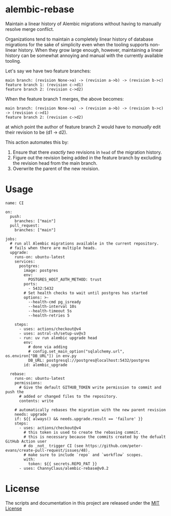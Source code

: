# alembic-rebase
Maintain a linear history of Alembic migrations without having to manually resolve merge conflict.

Organizations tend to maintain a completely linear history of database migrations for the sake of simplicity even when the tooling supports non-linear history. When they grow large enough, however, maintaining a linear history can be somewhat annoying and manual with the currently available tooling.

Let's say we have two feature branches:
```
main branch: (revision None->a) -> (revision a->b) -> (revision b->c)
feature branch 1: (revision c->d1)
feature branch 2: (revision c->d2)
```

When the feature branch 1 merges, the above becomes:
```
main branch: (revision None->a) -> (revision a->b) -> (revision b->c) -> (revision c->d1)
feature branch 2: (revision c->d2)
```

at which point the author of feature branch 2 would have to _manually_ edit their revision to be (d1 -> d2).

This action automates this by:
1. Ensure that there _exactly two_ revisions in `head` of the migration history.
2. Figure out the revision being added in the feature branch by excluding the revision head from the main branch.
3. Overwrite the parent of the new revision.

# Usage
```
name: CI

on:
  push:
    branches: ["main"]
  pull_request:
    branches: ["main"]

jobs:
  # run all Alembic migrations available in the current repository.
  # fails when there are multiple heads.
  upgrade:
    runs-on: ubuntu-latest
    services:
      postgres:
        image: postgres
        env:
          POSTGRES_HOST_AUTH_METHOD: trust
        ports:
          - 5432:5432
        # Set health checks to wait until postgres has started
        options: >-
          --health-cmd pg_isready
          --health-interval 10s
          --health-timeout 5s
          --health-retries 5

    steps:
      - uses: actions/checkout@v4
      - uses: astral-sh/setup-uv@v3
      - run: uv run alembic upgrade head
        env:
          # done via adding
          # config.set_main_option("sqlalchemy.url", os.environ["DB_URL"]) in env.py
          DB_URL: postgresql://postgres@localhost:5432/postgres
        id: alembic_upgrade

  rebase:
    runs-on: ubuntu-latest
    permissions:
      # Give the default GITHUB_TOKEN write permission to commit and push the
      # added or changed files to the repository.
      contents: write

    # automatically rebases the migration with the new parent revision
    needs: upgrade
    if: ${{ always() && needs.upgrade.result == 'failure' }}
    steps:
      - uses: actions/checkout@v4
        # this token is used to create the rebasing commit.
        # this is necessary because the commits created by the defualt GitHub Action user
        # do _not_ trigger CI (see https://github.com/peter-evans/create-pull-request/issues/48).
        # make sure to include `repo` and `workflow` scopes.
        with:
          token: ${{ secrets.REPO_PAT }}
      - uses: ChannyClaus/alembic-rebase@v0.2
```

# License

The scripts and documentation in this project are released under the [MIT License](LICENSE)

